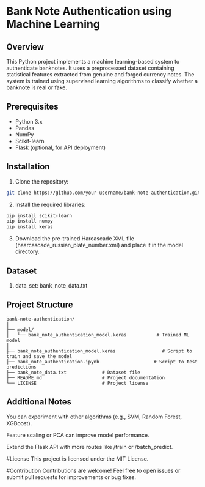 # Bank Note Authentication using Machine Learning

## Overview

This Python project implements a machine learning-based system to authenticate banknotes. It uses a preprocessed dataset containing statistical features extracted from genuine and forged currency notes. The system is trained using supervised learning algorithms to classify whether a banknote is real or fake.

## Prerequisites

- Python 3.x  
- Pandas  
- NumPy  
- Scikit-learn  
- Flask (optional, for API deployment)

## Installation

1. Clone the repository:
```bash
git clone https://github.com/your-username/bank-note-authentication.git
```
2. Install the required libraries:
```bash
pip install scikit-learn
pip install numpy
pip install keras
```

3. Download the pre-trained Harcascade XML file (haarcascade_russian_plate_number.xml) and place it in the model directory.

## Dataset
1. data_set:
	bank_note_data.txt

## Project Structure
```
bank-note-authentication/
│
├── model/
│   └── bank_note_authentication_model.keras           # Trained ML model
│
├── bank_note_authentication_model.keras                 # Script to train and save the model
├── bank_note_authentication.ipynb                    # Script to test predictions
├── bank_note_data.txt             # Dataset file
├── README.md                      # Project documentation
└── LICENSE                        # Project license
```
## Additional Notes
You can experiment with other algorithms (e.g., SVM, Random Forest, XGBoost).

Feature scaling or PCA can improve model performance.

Extend the Flask API with more routes like /train or /batch_predict.

#License
This project is licensed under the MIT License.

#Contribution
Contributions are welcome! Feel free to open issues or submit pull requests for improvements or bug fixes.